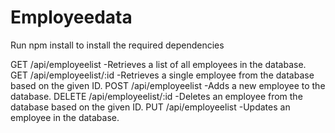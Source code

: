 # Employeedata

Run npm install to install the required dependencies

GET /api/employeelist      -Retrieves a list of all employees in the database.
GET /api/employeelist/:id  -Retrieves a single employee from the database based on the given ID.
POST /api/employeelist     -Adds a new employee to the database.
DELETE /api/employeelist/:id -Deletes an employee from the database based on the given ID.
PUT /api/employeelist        -Updates an employee in the database.
